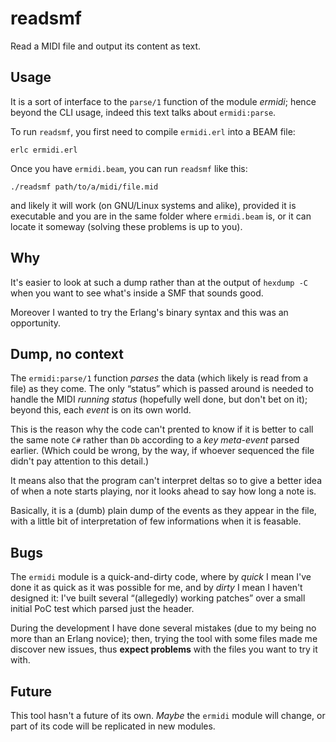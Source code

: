 readsmf
=======

Read a MIDI file and output its content as text.


Usage
-----

It is a sort of interface to the `parse/1` function of the module
*ermidi*; hence beyond the CLI usage, indeed this text talks about
`ermidi:parse`.

To run `readsmf`, you first need to compile `ermidi.erl` into a BEAM
file:

    erlc ermidi.erl

Once you have `ermidi.beam`, you can run `readsmf` like this:

    ./readsmf path/to/a/midi/file.mid

and likely it will work (on GNU/Linux systems and alike), provided it
is executable and you are in the same folder where `ermidi.beam` is, or
it can locate it someway (solving these problems is up to you).


Why
---

It's easier to look at such a dump rather than at the output of
`hexdump -C` when you want to see what's inside a SMF that sounds
good.

Moreover I wanted to try the Erlang's binary syntax and this was an
opportunity.


Dump, no context
----------------

The `ermidi:parse/1` function *parses* the data (which likely is read
from a file) as they come. The only “status” which is passed around is
needed to handle the MIDI *running status* (hopefully well done, but
don't bet on it); beyond this, each *event* is on its own world.

This is the reason why the code can't prented to know if it is better
to call the same note `C#` rather than `Db` according to a *key
meta-event* parsed earlier. (Which could be wrong, by the way, if
whoever sequenced the file didn't pay attention to this detail.)

It means also that the program can't interpret deltas so to give a
better idea of when a note starts playing, nor it looks ahead to say
how long a note is.

Basically, it is a (dumb) plain dump of the events as they appear in
the file, with a little bit of interpretation of few informations when
it is feasable.


Bugs
----

The `ermidi` module is a quick-and-dirty code, where by *quick* I mean
I've done it as quick as it was possible for me, and by *dirty* I mean
I haven't designed it: I've built several “(allegedly) working
patches” over a small initial PoC test which parsed just the header.

During the development I have done several mistakes (due to my being
no more than an Erlang novice); then, trying the tool with some files
made me discover new issues, thus **expect problems** with the files
you want to try it with.


Future
------

This tool hasn't a future of its own. *Maybe* the `ermidi` module will
change, or part of its code will be replicated in new modules.

